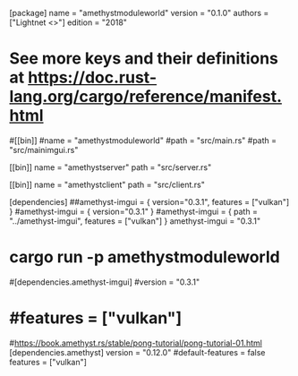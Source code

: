 [package]
name = "amethystmoduleworld"
version = "0.1.0"
authors = ["Lightnet <>"]
edition = "2018"

# See more keys and their definitions at https://doc.rust-lang.org/cargo/reference/manifest.html

#[[bin]]
#name = "amethystmoduleworld"
#path = "src/main.rs"
#path = "src/mainimgui.rs"

[[bin]]
name = "amethystserver"
path = "src/server.rs"

[[bin]]
name = "amethystclient"
path = "src/client.rs"

[dependencies]
##amethyst-imgui = { version="0.3.1", features = ["vulkan"] }
#amethyst-imgui = { version="0.3.1" }
#amethyst-imgui = { path = "../amethyst-imgui", features = ["vulkan"] }
amethyst-imgui = "0.3.1"

# cargo run -p amethystmoduleworld
#[dependencies.amethyst-imgui]
#version = "0.3.1"
# #features = ["vulkan"]

#https://book.amethyst.rs/stable/pong-tutorial/pong-tutorial-01.html
[dependencies.amethyst]
version = "0.12.0"
#default-features = false
features = ["vulkan"]
